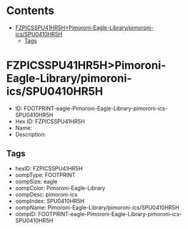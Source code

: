 



Contents
========

* [FZPICSSPU41HR5H>Pimoroni-Eagle-Library/pimoroni-ics/SPU0410HR5H](#fzpicsspu41hr5hpimoroni-eagle-librarypimoroni-icsspu0410hr5h)
	* [Tags](#tags)

# FZPICSSPU41HR5H>Pimoroni-Eagle-Library/pimoroni-ics/SPU0410HR5H

- ID: FOOTPRINT-eagle-Pimoroni-Eagle-Library-pimoroni-ics-SPU0410HR5H
- Hex ID: FZPICSSPU41HR5H
- Name: 
- Description: 

## Tags

- hexID: FZPICSSPU41HR5H
- oompType: FOOTPRINT
- oompSize: eagle
- oompColor: Pimoroni-Eagle-Library
- oompDesc: pimoroni-ics
- oompIndex: SPU0410HR5H
- oompName: Pimoroni-Eagle-Library/pimoroni-ics/SPU0410HR5H
- oompID: FOOTPRINT-eagle-Pimoroni-Eagle-Library-pimoroni-ics-SPU0410HR5H
